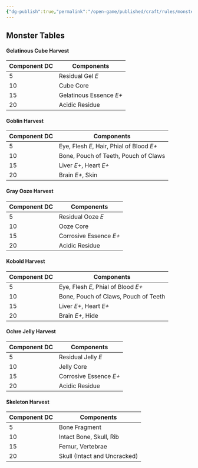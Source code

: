 ```yaml
---
{"dg-publish":true,"permalink":"/open-game/published/craft/rules/monster-parts/"}
---
```


## Monster Tables

#### Gelatinous Cube Harvest

| Component DC | Components              |
| ------------ | ----------------------- |
| 5            | Residual Gel *E*        |
| 10           | Cube Core               |
| 15           | Gelatinous Essence *E+* |
| 20           | Acidic Residue          |
#### Goblin Harvest

| Component DC | Components                                |
| ------------ | ----------------------------------------- |
| 5            | Eye, Flesh *E*, Hair, Phial of Blood *E+* |
| 10           | Bone, Pouch of Teeth, Pouch of Claws      |
| 15           | Liver *E+*, Heart *E+*                    |
| 20           | Brain *E+*, Skin                          |
#### Gray Ooze Harvest

| Component DC | Components             |
| ------------ | ---------------------- |
| 5            | Residual Ooze *E*      |
| 10           | Ooze Core              |
| 15           | Corrosive Essence *E+* |
| 20           | Acidic Residue         |

#### Kobold Harvest

| Component DC | Components                           |
| ------------ | ------------------------------------ |
| 5            | Eye, Flesh *E*, Phial of Blood *E+*  |
| 10           | Bone, Pouch of Claws, Pouch of Teeth |
| 15           | Liver *E+*, Heart *E+*               |
| 20           | Brain *E+*, Hide                     |
#### Ochre Jelly Harvest

| Component DC | Components             |
| ------------ | ---------------------- |
| 5            | Residual Jelly *E*     |
| 10           | Jelly Core             |
| 15           | Corrosive Essence *E+* |
| 20           | Acidic Residue         |

#### Skeleton Harvest

| Component DC | Components                   |
| ------------ | ---------------------------- |
| 5            | Bone Fragment                |
| 10           | Intact Bone, Skull, Rib      |
| 15           | Femur, Vertebrae             |
| 20           | Skull (Intact and Uncracked) |
